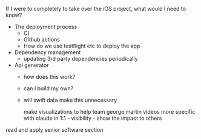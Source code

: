 If I were to completely to take over the iOS project, what would I need to know?
- The deployment process
	- CI
	- Github actions
	- How do we use testflight etc to deploy the app
- Dependency management
	- updating 3rd party dependencies periodically
- Api generator 
	- how does this work? 
	- can I build my own?
	- will swift data make this unnecessary
	  
	  
	  make visualizations to help team
	  george martin videos 
		more specific with claude in 1:1 - 
	visibility - show the impact to others

read and apply senior software section